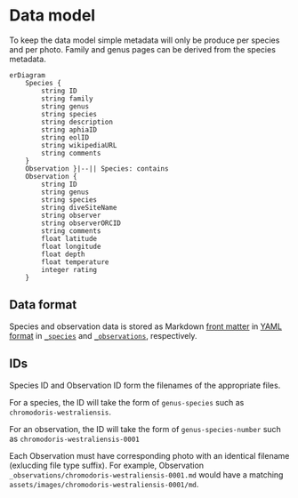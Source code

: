 # Data model

To keep the data model simple metadata will only be produce per species and per photo. Family and genus pages can be derived from the species metadata.

```mermaid
erDiagram
    Species {
        string ID
        string family
        string genus
        string species
        string description
        string aphiaID
        string eolID
        string wikipediaURL
        string comments
    }
    Observation }|--|| Species: contains
    Observation {
        string ID
        string genus
        string species
        string diveSiteName
        string observer
        string observerORCID
        string comments
        float latitude
        float longitude
        float depth
        float temperature
        integer rating
    }
```

## Data format

Species and observation data is stored as Markdown [front matter](https://gitpress.io/c/helps/front-matter) in [YAML format](https://yaml.org/) in [`_species`](_species) and [`_observations`](_observations), respectively.

## IDs

Species ID and Observation ID form the filenames of the appropriate files.

For a species, the ID will take the form of `genus-species` such as `chromodoris-westraliensis`.

For an observation, the ID will take the form of `genus-species-number` such as `chromodoris-westraliensis-0001`

Each Observation must have corresponding photo with an identical filename (exlucding file type suffix). For example, Observation `_observations/chromodoris-westraliensis-0001.md` would have a matching `assets/images/chromodoris-westraliensis-0001/md`.